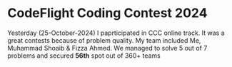 # CodeFlight Coding Contest 2024

Yesterday (25-October-2024) I paprticipated in CCC online track. It was a great contests because of problem quality.
My team included Me, Muhammad Shoaib & Fizza Ahmed.
We managed to solve 5 out of 7 problems and secured <b>56th</b> spot out of 360+ teams
